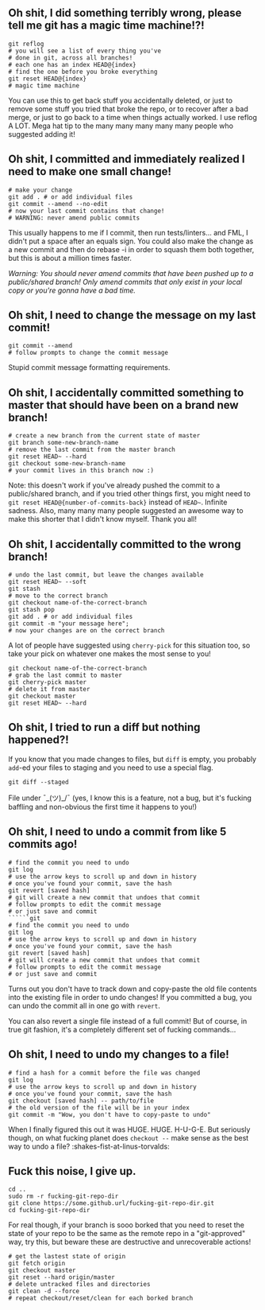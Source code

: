 ﻿
## Oh shit, I did something terribly wrong, please tell me git has a magic time machine!?!

```git
git reflog
# you will see a list of every thing you've
# done in git, across all branches!
# each one has an index HEAD@{index}
# find the one before you broke everything
git reset HEAD@{index}
# magic time machine
```
You can use this to get back stuff you accidentally deleted, or just to remove some stuff you tried that broke the repo, or to recover after a bad merge, or just to go back to a time when things actually worked. I use reflog A LOT. Mega hat tip to the many many many many many people who suggested adding it!

## Oh shit, I committed and immediately realized I need to make one small change!

```git
# make your change
git add . # or add individual files
git commit --amend --no-edit
# now your last commit contains that change!
# WARNING: never amend public commits
```

This usually happens to me if I commit, then run tests/linters... and FML, I didn't put a space after an equals sign. You could also make the change as a new commit and then do rebase -i in order to squash them both together, but this is about a million times faster.

*Warning: You should never amend commits that have been pushed up to a public/shared branch! Only amend commits that only exist in your local copy or you're gonna have a bad time.*

## Oh shit, I need to change the message on my last commit!
```git
git commit --amend
# follow prompts to change the commit message
```
Stupid commit message formatting requirements.

## Oh shit, I accidentally committed something to master that should have been on a brand new branch!
```git
# create a new branch from the current state of master
git branch some-new-branch-name
# remove the last commit from the master branch
git reset HEAD~ --hard
git checkout some-new-branch-name
# your commit lives in this branch now :)
```
Note: this doesn't work if you've already pushed the commit to a public/shared branch, and if you tried other things first, you might need to `git reset HEAD@{number-of-commits-back}` instead of `HEAD~`. Infinite sadness. Also, many many many people suggested an awesome way to make this shorter that I didn't know myself. Thank you all!

## Oh shit, I accidentally committed to the wrong branch!
```git
# undo the last commit, but leave the changes available
git reset HEAD~ --soft
git stash
# move to the correct branch
git checkout name-of-the-correct-branch
git stash pop
git add . # or add individual files
git commit -m "your message here";
# now your changes are on the correct branch
```
A lot of people have suggested using `cherry-pick` for this situation too, so take your pick on whatever one makes the most sense to you!
```git
git checkout name-of-the-correct-branch
# grab the last commit to master
git cherry-pick master
# delete it from master
git checkout master
git reset HEAD~ --hard
```

## Oh shit, I tried to run a diff but nothing happened?!
If you know that you made changes to files, but `diff` is empty, you probably `add`-ed your files to staging and you need to use a special flag.
```git
git diff --staged
```
File under ¯\_(ツ)_/¯ (yes, I know this is a feature, not a bug, but it's fucking baffling and non-obvious the first time it happens to you!)
## Oh shit, I need to undo a commit from like 5 commits ago!
```git
# find the commit you need to undo
git log
# use the arrow keys to scroll up and down in history
# once you've found your commit, save the hash
git revert [saved hash]
# git will create a new commit that undoes that commit
# follow prompts to edit the commit message
# or just save and commit
``````git
# find the commit you need to undo
git log
# use the arrow keys to scroll up and down in history
# once you've found your commit, save the hash
git revert [saved hash]
# git will create a new commit that undoes that commit
# follow prompts to edit the commit message
# or just save and commit
```
Turns out you don't have to track down and copy-paste the old file contents into the existing file in order to undo changes! If you committed a bug, you can undo the commit all in one go with  `revert`.

You can also revert a single file instead of a full commit! But of course, in true git fashion, it's a completely different set of fucking commands...

## Oh shit, I need to undo my changes to a file!
```git
# find a hash for a commit before the file was changed
git log
# use the arrow keys to scroll up and down in history
# once you've found your commit, save the hash
git checkout [saved hash] -- path/to/file
# the old version of the file will be in your index
git commit -m "Wow, you don't have to copy-paste to undo"
```
When I finally figured this out it was HUGE. HUGE. H-U-G-E. But seriously though, on what fucking planet does `checkout --` make sense as the best way to undo a file? :shakes-fist-at-linus-torvalds:

## Fuck this noise, I give up.
```git
cd ..
sudo rm -r fucking-git-repo-dir
git clone https://some.github.url/fucking-git-repo-dir.git
cd fucking-git-repo-dir
```
For real though, if your branch is sooo borked that you need to reset the state of your repo to be the same as the remote repo in a "git-approved" way, try this, but beware these are destructive and unrecoverable actions!
```git
# get the lastest state of origin
git fetch origin
git checkout master
git reset --hard origin/master
# delete untracked files and directories
git clean -d --force
# repeat checkout/reset/clean for each borked branch
```


